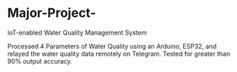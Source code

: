 # Major-Project-

IoT-enabled Water Quality Management System

Processed 4 Parameters of Water Quality using an Arduino, ESP32, and relayed the water quality data remotely on Telegram. Tested for greater than 90% output accuracy.
